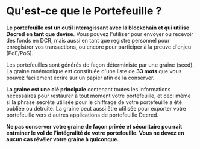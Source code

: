 # Qu'est-ce que le Portefeuille ?

**Le portefeuille est un outil interagissant avec la blockchain et qui utilise Decred en tant que devise**. Vous pouvez l'utiliser pour envoyer ou recevoir des fonds en DCR, mais aussi en tant que registre personnel pour enregistrer vos transactions, ou encore pour participer à la preuve d'enjeu (PdE/PoS).

Les portefeuilles sont générés de façon déterministe par une graine (seed). La graine mnémonique est constituée d'une liste de **33 mots** que vous pouvez facilement écrire sur un papier afin de la conserver.

**La graine est une clé principale** contenant toutes les informations nécessaires pour restaurer à tout moment votre portefeuille, et ceci même si la phrase secrète utilisée pour le chiffrage de votre portefeuille a été oubliée ou détruite. La graine peut aussi être utilisée pour exporter votre portefeuille vers d'autres applications de portefeuille Decred.

**Ne pas conserver votre graine de façon privée et sécuritaire pourrait entrainer le vol de l'intégralité de votre portefeuille. Vous ne devez en aucun cas révéler votre graine à quiconque.**

